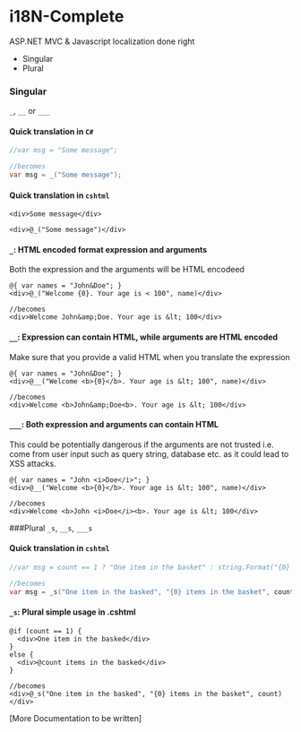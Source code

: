 i18N-Complete
=============

ASP.NET MVC &amp; Javascript localization done right

* Singular
* Plural


### Singular 
`_`, `__` or `___`

#### Quick translation in `C#`

```cs
//var msg = "Some message"; 

//becomes
var msg = _("Some message");
```

#### Quick translation in `cshtml`

```cshtml
<div>Some message</div>

<div>@_("Some message")</div>
```

#### `_`: HTML encoded format expression and arguments
Both the expression and the arguments will be HTML encodeed

```cshtml
@{ var names = "John&Doe"; }
<div>@_("Welcome {0}. Your age is < 100", name)</div>

//becomes
<div>Welcome John&amp;Doe. Your age is &lt; 100</div>
```

#### `__`: Expression can contain HTML, while arguments are HTML encoded
Make sure that you provide a valid HTML when you translate the expression

```cshtml
@{ var names = "John&Doe"; }
<div>@__("Welcome <b>{0}</b>. Your age is &lt; 100", name)</div>

//becomes
<div>Welcome <b>John&amp;Doe<b>. Your age is &lt; 100</div>
```

#### `___`: Both expression and arguments can contain HTML
This could be potentially dangerous if the arguments are not trusted i.e. come from user input such as query string, database etc. as it could lead to XSS attacks.

```cshtml
@{ var names = "John <i>Doe</i>"; }
<div>@__("Welcome <b>{0}</b>. Your age is &lt; 100", name)</div>

//becomes
<div>Welcome <b>John <i>Doe</i><b>. Your age is &lt; 100</div>
```

###Plural 
`_s`, `__s`, `___s`

#### Quick translation in `cshtml`
```cs
//var msg = count == 1 ? "One item in the basket" : string.Format("{0} items in the basket", count); 

//becomes
var msg = _s("One item in the basked", "{0} items in the basket", count);
```

#### `_s`: Plural simple usage in .cshtml
```cshtml
@if (count == 1) {
  <div>One item in the basked</div>
}
else {
  <div>@count items in the basked</div>
}

//becomes
<div>@_s("One item in the basked", "{0} items in the basket", count)</div>
```

[More Documentation to be written]
